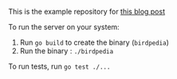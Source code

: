 This is the example repository for [this blog post](https://www.sohamkamani.com/golang/how-to-build-a-web-application/)

To run the server on your system:

1. Run `go build` to create the binary (`birdpedia`)
1. Run the binary : `./birdpedia`

To run tests, run `go test ./...`
